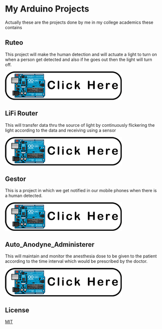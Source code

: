 # My Arduino Projects

Actually these are the projects done by me in my college academics
these contains

## Ruteo
This project will make the human detection and will actuate a light to turn on when a person get detected and also if he goes out then the light will turn off.


[![button](https://github.com/Grigary-C-Antony/Dracorig/blob/master/Assets/Images/Untitled-1kk.png)](https://github.com/Grigary-C-Antony/Dracorig/tree/master/ARDUINO/RUTEO)

## LiFi Router
This will transfer data thru the source of light by continuously flickering the light according to the data and receiving using a sensor


[![button](https://github.com/Grigary-C-Antony/Dracorig/blob/master/Assets/Images/Untitled-1kk.png)](https://github.com/Grigary-C-Antony/Dracorig/tree/master/ARDUINO/LiFi%20Router)

## Gestor
This is a project in which we get notified in our mobile phones when there is a human detected.


[![button](https://github.com/Grigary-C-Antony/Dracorig/blob/master/Assets/Images/Untitled-1kk.png)](https://github.com/Grigary-C-Antony/Dracorig/tree/master/ARDUINO/GESTOR)

## Auto_Anodyne_Administerer
This will maintain and monitor the anesthesia dose to be given to the patient according to the time interval which would be prescribed by the doctor.


[![button](https://github.com/Grigary-C-Antony/Dracorig/blob/master/Assets/Images/Untitled-1kk.png)](https://github.com/Grigary-C-Antony/Dracorig/tree/master/ARDUINO/Auto_Anodyne_Administerer)

## License
[MIT](https://choosealicense.com/licenses/mit/)

